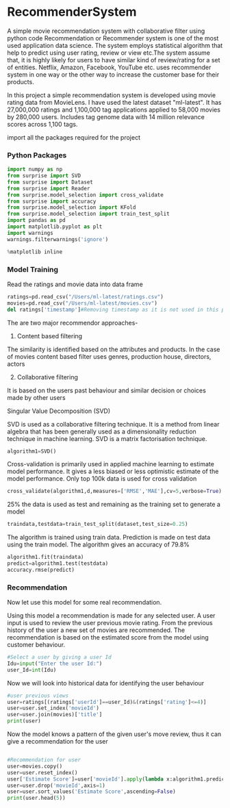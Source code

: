 # RecommenderSystem
A simple movie recommendation system with collaborative filter using python code
Recommendation or Recommender system is one of the most used application data science. The system employs statistical algorithm that help to predict using user rating, review or view etc.The system assume that, it is highly likely for users to have similar kind of review/rating for a set of entities. Netflix, Amazon, Facebook, YouTube etc. uses recommender system in one way or the other way to increase the customer base for their products.

In this project a simple recommendation system is developed using movie rating data from MovieLens. I have used the latest dataset "ml-latest". It has 27,000,000 ratings and 1,100,000 tag applications applied to 58,000 movies by 280,000 users. Includes tag genome data with 14 million relevance scores across 1,100 tags. 

import all the packages required for the project

### Python Packages
```python
import numpy as np
from surprise import SVD
from surprise import Dataset
from surprise import Reader
from surprise.model_selection import cross_validate
from surprise import accuracy
from surprise.model_selection import KFold
from surprise.model_selection import train_test_split
import pandas as pd
import matplotlib.pyplot as plt
import warnings
warnings.filterwarnings('ignore')

%matplotlib inline
```
### Model Training
Read the ratings and movie data into data frame

```python
ratings=pd.read_csv("/Users/ml-latest/ratings.csv")
movies=pd.read_csv("/Users/ml-latest/movies.csv")
del ratings['timestamp']#Removing timestamp as it is not used in this project at this moment
```
The are two major recommendor approaches-
1. Content based filtering

The similarity is identified based on the attributes and products. In the case of movies content based filter uses genres, production house, directors, actors

2. Collaborative filtering

It is based on the users past behaviour and similar decision or choices made by other users

Singular Value Decomposition (SVD)

SVD is used as a collaborative filtering technique. It is a method from linear algebra that has been generally used as a dimensionality reduction technique in machine learning. SVD is a matrix factorisation technique.

```python
algorithm1=SVD()

```
Cross-validation is primarily used in applied machine learning to estimate model performance. It gives a less biased or less optimistic estimate of the model performance. Only top 100k data is used for cross validation

```python
cross_validate(algorithm1,d,measures=['RMSE','MAE'],cv=5,verbose=True)

```

25% the data is used as test and remaining as the training set to generate a model

```python
traindata,testdata=train_test_split(dataset,test_size=0.25)
```
The algorithm is trained using train data. Prediction is made on test data using the train model. The algorithm gives an accuracy of 79.8%

```python
algorithm1.fit(traindata)
predict=algorithm1.test(testdata)
accuracy.rmse(predict)

```
### Recommendation
Now let use this model for some real recommendation.

Using this model a recommendation is made for any selected user. A user input is used to review the user previous movie rating. From the previous history of the user a new set of movies are recommended. The recommendation is based on the estimated score from the model using customer behaviour.

```python
#Select a user by giving a user Id
Idu=input("Enter the user Id:")
user_Id=int(Idu)
```
Now we will look into historical data for identifying the user behaviour 

```python
#user previous views
user=ratings[(ratings['userId']==user_Id)&(ratings['rating']<=4)]
user=user.set_index('movieId')
user=user.join(movies)['title']
print(user)

```
Now the model knows a pattern of the given user's move review, thus it can give a recommendation for the user

```python

#Recommendation for user
user=movies.copy()
user=user.reset_index()
user['Estimate Score']=user['movieId'].apply(lambda x:algorithm1.predict(user_Id,x).est)
user=user.drop('movieId',axis=1)
user=user.sort_values('Estimate Score',ascending=False)
print(user.head(5))

```
